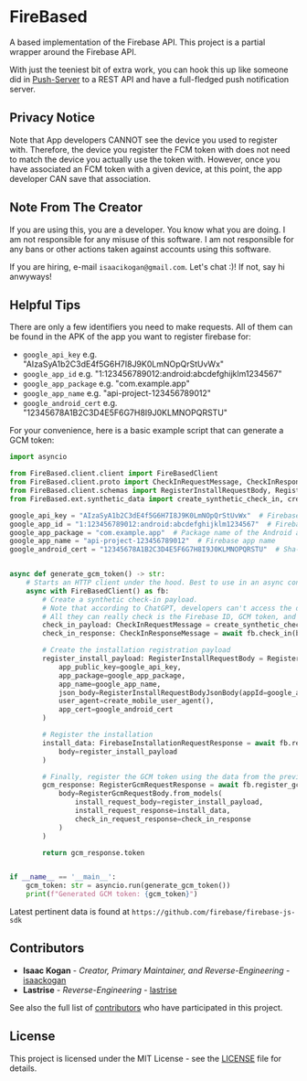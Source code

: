 # FireBased

A based implementation of the Firebase API. This project is a partial wrapper around the Firebase API.

With just the teeniest bit of extra work, you can hook this up like
someone did in [Push-Server](https://github.com/lastrise/Push-Server) to a
REST API and have a full-fledged push notification server.

## Privacy Notice

Note that App developers CANNOT see the device you used to register with. 
Therefore, the device you register the FCM token with does not need to match the device you actually use the token with.
However, once you have associated an FCM token with a given device, at this point, the app developer CAN save that association.

## Note From The Creator

If you are using this, you are a developer. You know what you are doing.
I am not responsible for any misuse of this software.
I am not responsible for any bans or other actions taken against accounts using this software.

If you are hiring, e-mail `isaacikogan@gmail.com`. Let's chat :)! If not, say hi anwyways!

## Helpful Tips

There are only a few identifiers you need to make requests.
All of them can be found in the APK of the app you want to register firebase for:

- `google_api_key` e.g. "AIzaSyA1b2C3dE4f5G6H7I8J9K0LmNOpQrStUvWx"
- `google_app_id` e.g. "1:123456789012:android:abcdefghijklm1234567"
- `google_app_package` e.g. "com.example.app"
- `google_app_name` e.g. "api-project-123456789012"
- `google_android_cert` e.g. "12345678A1B2C3D4E5F6G7H8I9J0KLMNOPQRSTU"

For your convenience, here is a basic example script that can generate a GCM token:

```python
import asyncio

from FireBased.client.client import FireBasedClient
from FireBased.client.proto import CheckInRequestMessage, CheckInResponseMessage
from FireBased.client.schemas import RegisterInstallRequestBody, RegisterInstallRequestBodyJsonBody, RegisterGcmRequestBody, FirebaseInstallationRequestResponse, RegisterGcmRequestResponse
from FireBased.ext.synthetic_data import create_synthetic_check_in, create_mobile_user_agent

google_api_key = "AIzaSyA1b2C3dE4f5G6H7I8J9K0LmNOpQrStUvWx"  # Firebase API key
google_app_id = "1:123456789012:android:abcdefghijklm1234567"  # Firebase app ID
google_app_package = "com.example.app"  # Package name of the Android app
google_app_name = "api-project-123456789012"  # Firebase app name
google_android_cert = "12345678A1B2C3D4E5F6G7H8I9J0KLMNOPQRSTU"  # Sha-1 APK signing cert


async def generate_gcm_token() -> str:
    # Starts an HTTP client under the hood. Best to use in an async context manager for safety.
    async with FireBasedClient() as fb:
        # Create a synthetic check-in payload.
        # Note that according to ChatGPT, developers can't access the data you send here.
        # All they can really check is the Firebase ID, GCM token, and the Android ID.
        check_in_payload: CheckInRequestMessage = create_synthetic_check_in()
        check_in_response: CheckInResponseMessage = await fb.check_in(body=check_in_payload)

        # Create the installation registration payload
        register_install_payload: RegisterInstallRequestBody = RegisterInstallRequestBody(
            app_public_key=google_api_key,
            app_package=google_app_package,
            app_name=google_app_name,
            json_body=RegisterInstallRequestBodyJsonBody(appId=google_app_id),
            user_agent=create_mobile_user_agent(),
            app_cert=google_android_cert
        )

        # Register the installation
        install_data: FirebaseInstallationRequestResponse = await fb.register_install(
            body=register_install_payload
        )

        # Finally, register the GCM token using the data from the previous requests
        gcm_response: RegisterGcmRequestResponse = await fb.register_gcm(
            body=RegisterGcmRequestBody.from_models(
                install_request_body=register_install_payload,
                install_request_response=install_data,
                check_in_request_response=check_in_response
            )
        )

        return gcm_response.token


if __name__ == '__main__':
    gcm_token: str = asyncio.run(generate_gcm_token())
    print(f"Generated GCM token: {gcm_token}")
```

Latest pertinent data is found at `https://github.com/firebase/firebase-js-sdk`

## Contributors

* **Isaac Kogan** - *Creator, Primary Maintainer, and Reverse-Engineering* - [isaackogan](https://github.com/isaackogan)
* **Lastrise** - *Reverse-Engineering* - [lastrise](https://github.com/lastrise)

See also the full list of [contributors](https://github.com/isaackogan/Grindr/contributors) who have participated in
this project.

## License

This project is licensed under the MIT License - see the [LICENSE](LICENSE) file for details.
